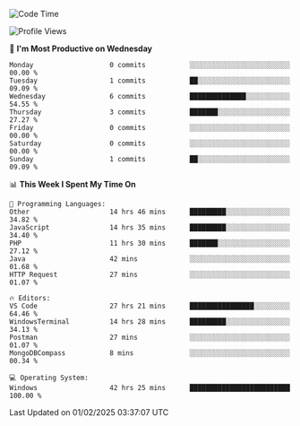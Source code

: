 <!--START_SECTION:waka-->
![Code Time](http://img.shields.io/badge/Code%20Time-3%2C987%20hrs%2014%20mins-blue)

![Profile Views](http://img.shields.io/badge/Profile%20Views-0-blue)

📅 **I'm Most Productive on Wednesday** 

```text
Monday                   0 commits           ░░░░░░░░░░░░░░░░░░░░░░░░░   00.00 % 
Tuesday                  1 commits           ██░░░░░░░░░░░░░░░░░░░░░░░   09.09 % 
Wednesday                6 commits           ██████████████░░░░░░░░░░░   54.55 % 
Thursday                 3 commits           ███████░░░░░░░░░░░░░░░░░░   27.27 % 
Friday                   0 commits           ░░░░░░░░░░░░░░░░░░░░░░░░░   00.00 % 
Saturday                 0 commits           ░░░░░░░░░░░░░░░░░░░░░░░░░   00.00 % 
Sunday                   1 commits           ██░░░░░░░░░░░░░░░░░░░░░░░   09.09 % 
```


📊 **This Week I Spent My Time On** 

```text
💬 Programming Languages: 
Other                    14 hrs 46 mins      █████████░░░░░░░░░░░░░░░░   34.82 % 
JavaScript               14 hrs 35 mins      █████████░░░░░░░░░░░░░░░░   34.40 % 
PHP                      11 hrs 30 mins      ███████░░░░░░░░░░░░░░░░░░   27.12 % 
Java                     42 mins             ░░░░░░░░░░░░░░░░░░░░░░░░░   01.68 % 
HTTP Request             27 mins             ░░░░░░░░░░░░░░░░░░░░░░░░░   01.07 % 

🔥 Editors: 
VS Code                  27 hrs 21 mins      ████████████████░░░░░░░░░   64.46 % 
WindowsTerminal          14 hrs 28 mins      █████████░░░░░░░░░░░░░░░░   34.13 % 
Postman                  27 mins             ░░░░░░░░░░░░░░░░░░░░░░░░░   01.07 % 
MongoDBCompass           8 mins              ░░░░░░░░░░░░░░░░░░░░░░░░░   00.34 % 

💻 Operating System: 
Windows                  42 hrs 25 mins      █████████████████████████   100.00 % 
```


 Last Updated on 01/02/2025 03:37:07 UTC
<!--END_SECTION:waka-->
